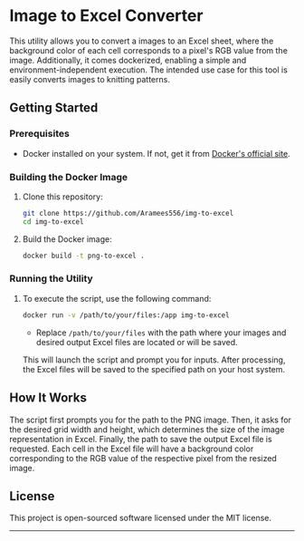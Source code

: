 # Image to Excel Converter

This utility allows you to convert a images to an Excel sheet, where the background color of each cell corresponds to a pixel's RGB value from the image. Additionally, it comes dockerized, enabling a simple and environment-independent execution. The intended use case for this tool is easily converts images to knitting patterns. 

## Getting Started

### Prerequisites

- Docker installed on your system. If not, get it from [Docker's official site](https://docs.docker.com/get-docker/).

### Building the Docker Image

1. Clone this repository:
   ```bash
   git clone https://github.com/Aramees556/img-to-excel
   cd img-to-excel
   ```

2. Build the Docker image:
   ```bash
   docker build -t png-to-excel .
   ```

### Running the Utility

1. To execute the script, use the following command:
   ```bash
   docker run -v /path/to/your/files:/app img-to-excel
   ```

   - Replace `/path/to/your/files` with the path where your images and desired output Excel files are located or will be saved.
   
   This will launch the script and prompt you for inputs. After processing, the Excel files will be saved to the specified path on your host system.

## How It Works

The script first prompts you for the path to the PNG image. Then, it asks for the desired grid width and height, which determines the size of the image representation in Excel. Finally, the path to save the output Excel file is requested. Each cell in the Excel file will have a background color corresponding to the RGB value of the respective pixel from the resized image.

## License

This project is open-sourced software licensed under the MIT license. 

---
